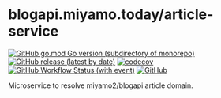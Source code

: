 # blogapi.miyamo.today/article-service

[![GitHub go.mod Go version (subdirectory of monorepo)](https://img.shields.io/github/go-mod/go-version/miyamo2/blogapi.miyamo.today/article-service?logo=go)](https://img.shields.io/github/go-mod/go-version/miyamo2/blogapi.miyamo.today/article-service?logo=go)
[![GitHub release (latest by date)](https://img.shields.io/github/v/release/miyamo2/blogapi.miyamo.today/article-service)](https://img.shields.io/github/v/release/miyamo2/blogapi.miyamo.today/article-service)
[![codecov](https://codecov.io/github/miyamo2/blogapi.miyamo.today/branch/main/graph/badge.svg?token=FTA7OG7EBM&flag=article-service)](https://codecov.io/gh/miyamo2/blogapi.miyamo.today)
[![GitHub Workflow Status (with event)](https://img.shields.io/github/actions/workflow/status/miyamo2/blogapi.miyamo.today/article-service/release.yaml?event=release&logo=github%20actions)](https://github.com/miyamo2/blogapi.miyamo.today/article-service/actions?query=workflow%3Arelease)
[![GitHub](https://img.shields.io/github/license/miyamo2/blogapi.miyamo.today/article-service)](https://img.shields.io/github/license/miyamo2/blogapi.miyamo.today/article-service)

Microservice to resolve miyamo2/blogapi article domain.